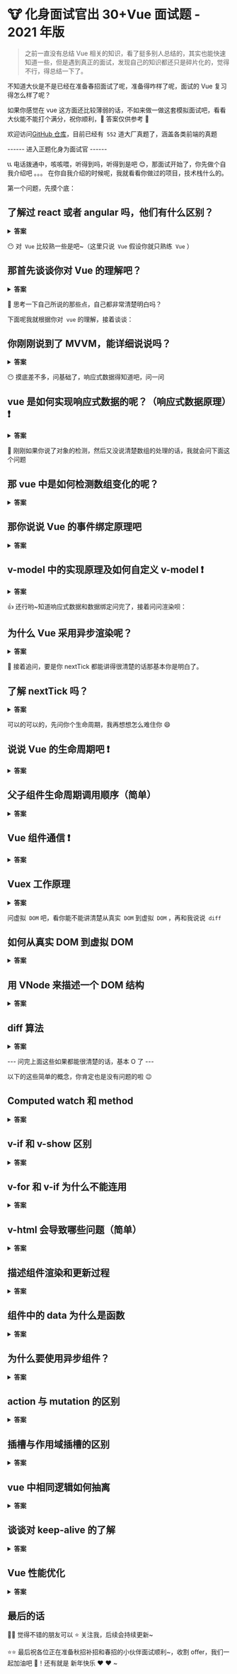 # 🐮 化身面试官出 30+Vue 面试题 - 2021 年版

> 之前一直没有总结 Vue 相关的知识，看了挺多别人总结的，其实也能快速知道一些，但是遇到真正的面试，发现自己的知识都还只是碎片化的，觉得不行，得总结一下了。

不知道大伙是不是已经在准备春招面试了呢，准备得咋样了呢，面试的 Vue 复习得怎么样了呢？

如果你感觉在 vue 这方面还比较薄弱的话，不如来做一做这套模拟面试吧，看看大伙能不能打个满分，祝你顺利，🌸 答案仅供参考 🌸

欢迎访问[GitHub 仓库](https://github.com/Chocolate1999/Front-end-learning-to-organize-notes/issues)，目前已经有` 552` 道大厂真题了，涵盖各类前端的真题

------ 进入正题化身为面试官 ------

📞📞 电话拨通中，咳咳喂，听得到吗，听得到是吧 😊，那面试开始了，你先做个自我介绍吧
。。。
在你自我介绍的时候呢，我就看看你做过的项目，技术栈什么的。

第一个问题，先摸个底：

## 了解过 react 或者 angular 吗，他们有什么区别？

<details><summary><b>答案</b></summary>

` Vue` 借鉴了` angular` 的模板和数据绑定技术，又借鉴了` react` 的组件化和虚拟` DOM` 技术。

</details>

😶 对` Vue` 比较熟一些是吧~（这里只说` Vue` 假设你就只熟练` Vue` ）

## 那首先谈谈你对 Vue 的理解吧？

<details><summary><b>答案</b></summary>
<p>

**官网介绍：** [https://cn.vuejs.org/index.html](https://cn.vuejs.org/index.html)

**关键点：** 渐进式` JavaScript` 框架、核心库加插件、动态创建用户界面（异步获取后台数据，数据展示在界面）

**特点：** ` MVVM` 模式；代码简洁体积小，运行效率高，适合移动 PC 端开发；本身只关注` UI` （和` react` 相似），可以轻松引入 ` Vue` 插件或其他的第三方库进行开发。

</p>
</details>

🌸 思考一下自己所说的那些点，自己都非常清楚明白吗？

下面呢我就根据你对` vue` 的理解，接着谈谈：

## 你刚刚说到了 MVVM，能详细说说吗？

<details><summary><b>答案</b></summary>
<p>

全称：` Model-View-ViewModel` ，` Model` 表示数据模型层。` view` 表示视图层，` ViewModel` 是` View` 和` Model` 层的桥梁，数据绑定到` viewModel` 层并自动渲染到页面中，视图变化通知` viewModel` 层更新数据。

</p>
</details>

😶 摸底差不多，问基础了，响应式数据得知道吧，问一问

## vue 是如何实现响应式数据的呢？（响应式数据原理）❗

<details><summary><b>答案</b></summary>

Vue2：` Object.defineProperty` 重新定义` data` 中所有的属性，` Object.defineProperty` 可以使数据的获取与设置增加一个拦截的功能，拦截属性的获取，进行依赖收集。拦截属性的更新操作，进行通知。

具体的过程：首先 Vue 使用 `initData` 初始化用户传入的参数，然后使用 ` new Observer` 对数据进行观测，如果数据是一个对象类型就会调用` this.walk（value）` 对对象进行处理，内部使用 ` defineeReactive` 循环对象属性定义响应式变化，核心就是使用` Object.defineProperty` 重新定义数据。

![](https://p9-juejin.byteimg.com/tos-cn-i-k3u1fbpfcp/5a5a919f243644a3a0fbeaa884d2f9cd~tplv-k3u1fbpfcp-watermark.image)

</details>

🌸 刚刚如果你说了对象的检测，然后又没说清楚数组的处理的话，我就会问下面这个问题

## 那 vue 中是如何检测数组变化的呢？

<details><summary><b>答案</b></summary>
<p>

数组就是使用` object.defineProperty` 重新定义数组的每一项，那能引起数组变化的方法我们都是知道的，` pop` 、` push` 、` shift` 、` unshift` 、` splice` 、` sort` 、` reverse` 这七种，只要这些方法执行改了数组内容，我就更新内容就好了，是不是很好理解。

1. 是用来函数劫持的方式，重写了数组方法，具体呢就是更改了数组的原型，更改成自己的，用户调数组的一些方法的时候，走的就是自己的方法，然后通知视图去更新。

2. 数组里每一项可能是对象，那么我就是会对数组的每一项进行观测，（且只有数组里的对象才能进行观测，观测过的也不会进行观测）

vue3：改用` proxy` ，可直接监听对象数组的变化。

</p>
</details>

## 那你说说 Vue 的事件绑定原理吧

<details><summary><b>答案</b></summary>
<p>

- 原生` DOM` 的绑定：Vue 在创建真实 DOM 时会调用` createElm` ，默认会调用` invokeCreateHooks` 。会遍历当前平台下相对的属性处理代码，其中就有` updateDOMListeners` 方法，内部会传入` add（）` 方法

- 组件绑定事件，原生事件，自定义事件；组件绑定之间是通过 Vue 中自定义的` $on` 方法实现的。
（可以理解为：组件的` nativeOnOn` 等价于 普通元素 on 组件的 on 会单独处理）
</p>
</details>

## v-model 中的实现原理及如何自定义 v-model ❗

<details><summary><b>答案</b></summary>
<p>

` v-model` 可以看成是` value+input` 方法的语法糖（组件）。原生的` v-model` ，会根据标签的不同生成不同的事件与属性。解析一个指令来。

自定义：自己写` model` 属性，里面放上` prop` 和` event`

</p>
</details>

👍 还行哟~知道响应式数据和数据绑定问完了，接着问问渲染呗：

## 为什么 Vue 采用异步渲染呢？

<details><summary><b>答案</b></summary>
<p>

` Vue` 是组件级更新，如果不采用异步更新，那么每次更新数据都会对当前组件进行重新渲染，所以为了性能，` Vue` 会在本轮数据更新后，在异步更新视图。核心思想` nextTick` 。

` dep.notify（）` 通知 watcher 进行更新，` subs[i].update` 依次调用 watcher 的` update` ，` queueWatcher` 将 watcher 去重放入队列， nextTick（` flushSchedulerQueue` ）在下一 tick 中刷新 watcher 队列（异步）。

</p>
</details>

🌸 接着追问，要是你 nextTick 都能讲得很清楚的话那基本你是明白了。

## 了解 nextTick 吗？

<details><summary><b>答案</b></summary>
<p>

异步方法，异步渲染最后一步，与 JS 事件循环联系紧密。主要使用了宏任务微任务（`setTimeout`、`promise`那些），定义了一个异步方法，多次调用`nextTick`会将方法存入队列，通过异步方法清空当前队列。

</p>
</details>

可以的可以的，先问你个生命周期，我再想想怎么难住你 😄

## 说说 Vue 的生命周期吧 ❗

<details><summary><b>答案</b></summary>
<p>

**什么时候被调用？**

- beforeCreate ：实例初始化之后，数据观测之前调用
- created：实例创建万之后调用。实例完成：数据观测、属性和方法的运算、` watch/event` 事件回调。无` $el` .
- beforeMount：在挂载之前调用，相关` render` 函数首次被调用
- mounted：了被新创建的`vm.$el`替换，并挂载到实例上去之后调用改钩子。
- beforeUpdate：数据更新前调用，发生在虚拟 DOM 重新渲染和打补丁，在这之后会调用改钩子。
- updated：由于数据更改导致的虚拟 DOM 重新渲染和打补丁，在这之后会调用改钩子。
- beforeDestroy：实例销毁前调用，实例仍然可用。
- destroyed：实例销毁之后调用，调用后，Vue 实例指示的所有东西都会解绑，所有事件监听器和所有子实例都会被移除

**每个生命周期内部可以做什么？**

- created：实例已经创建完成，因为他是最早触发的，所以可以进行一些数据、资源的请求。
- mounted：实例已经挂载完成，可以进行一些 DOM 操作。
- beforeUpdate：可以在这个钩子中进一步的更改状态，不会触发重渲染。
- updated：可以执行依赖于 DOM 的操作，但是要避免更改状态，可能会导致更新无线循环。
- destroyed：可以执行一些优化操作，清空计时器，解除绑定事件。

**ajax 放在哪个生命周期？**：一般放在` mounted` 中，保证逻辑统一性，因为生命周期是同步执行的，` ajax` 是异步执行的。单数服务端渲染` ssr` 同一放在` created` 中，因为服务端渲染不支持` mounted` 方法。
**什么时候使用 beforeDestroy？**：当前页面使用` $on` ，需要解绑事件。清楚定时器。解除事件绑定，` scroll mousemove` 。

</p>
</details>

## 父子组件生命周期调用顺序（简单）

<details><summary><b>答案</b></summary>
<p>

渲染顺序：先父后子，完成顺序：先子后父

更新顺序：父更新导致子更新，子更新完成后父

销毁顺序：先父后子，完成顺序：先子后父

</p>
</details>

## Vue 组件通信 ❗

<details><summary><b>答案</b></summary>
<p>

- 父子间通信:父亲提供数据通过属性` props`传给儿子；儿子通过` $on` 绑父亲的事件，再通过` $emit` 触发自己的事件（发布订阅）

- 利用父子关系` $parent` 、` $children` ，
  获取父子组件实例的方法。

- 父组件提供数据，子组件注入。` provide` 、` inject` ，插件用得多。

- ` ref` 获取组件实例，调用组件的属性、方法

- 跨组件通信` Event Bus` （Vue.prototype.$bus = new Vue）其实基于$on 与$emit

- ` vuex` 状态管理实现通信
</p>
</details>

## Vuex 工作原理

<details><summary><b>答案</b></summary>
<p>

官网：[https://vuex.vuejs.org/zh/](https://vuex.vuejs.org/zh/)

- Vuex 是一个专为 Vue.js 应用程序开发的**状态管理模式**。
- 状态自管理应用包含以下几个部分：

  - state，驱动应用的数据源；
  - view，以声明方式将 state 映射到视图；
  - actions，响应在 view 上的用户输入导致的状态变化。下图单向数据流示意图：

    ![](https://p9-juejin.byteimg.com/tos-cn-i-k3u1fbpfcp/aecf55d9a396473c95dff6eca9ecfb7b~tplv-k3u1fbpfcp-watermark.image)

- vuex，多组件共享状态，因-单向数据流简洁性很容易被破坏： - 多个视图依赖于同一状态。 - 来自不同视图的行为需要变更同一状态。
![](https://p1-juejin.byteimg.com/tos-cn-i-k3u1fbpfcp/b17eb2230b3f46729cbfbe7144873065~tplv-k3u1fbpfcp-watermark.image)
</p>
</details>

问虚拟` DOM` 吧，看你能不能讲清楚从真实` DOM` 到虚拟` DOM` ，再和我说说` diff`

## 如何从真实 DOM 到虚拟 DOM

<details><summary><b>答案</b></summary>
<p>

涉及到 Vue 中的模板编译原理，主要过程：

1. 将模板转换成` ast` 树，` ast` 用对象来描述真实的 JS 语法（将真实 DOM 转换成虚拟 DOM）

2. 优化树

3. 将` ast` 树生成代码
</p>
</details>

## 用 VNode 来描述一个 DOM 结构

<details><summary><b>答案</b></summary>
<p>

虚拟节点就是用一个对象来描述一个真实的 DOM 元素。首先将` template` （真实 DOM）先转成` ast` ，` ast` 树通过` codegen` 生成` render` 函数，` render` 函数里的` _c` 方法将它转为虚拟 dom

</p>
</details>

## diff 算法

<details><summary><b>答案</b></summary>
<p>

**时间复杂度：** 个树的完全` diff` 算法是一个时间复杂度为` O(n*3）` ，vue 进行优化转化成` O(n)` 。

**理解：**

- 最小量更新，` key` 很重要。这个可以是这个节点的唯一标识，告诉` diff` 算法，在更改前后它们是同一个 DOM 节点
  - 扩展` v-for` 为什么要有` key` ，没有` key` 会暴力复用，举例子的话随便说一个比如移动节点或者增加节点（修改 DOM），加` key` 只会移动减少操作 DOM。
- 只有是同一个虚拟节点才会进行精细化比较，否则就是暴力删除旧的，插入新的。

- 只进行同层比较，不会进行跨层比较。

**diff 算法的优化策略**：四种命中查找，四个指针

1. 旧前与新前（先比开头，后插入和删除节点的这种情况）

2. 旧后与新后（比结尾，前插入或删除的情况）

3. 旧前与新后（头与尾比，此种发生了，涉及移动节点，那么新前指向的节点，移动到旧后之后）

4. 旧后与新前（尾与头比，此种发生了，涉及移动节点，那么新前指向的节点，移动到旧前之前）
</p>
</details>

--- 问完上面这些如果都能很清楚的话，基本 O 了 ---

以下的这些简单的概念，你肯定也是没有问题的啦 😉

## Computed watch 和 method

<details><summary><b>答案</b></summary>
<p>

**computed**：默认`computed`也是一个`watcher`具备缓存，只有当依赖的数据变化时才会计算, 当数据没有变化时, 它会读取缓存数据。如果一个数据依赖于其他数据，使用` computed`

**watch**：每次都需要执行函数。 ` watch` 更适用于数据变化时的异步操作。如果需要在某个数据变化时做一些事情，使用 watch。

**method**：只要把方法用到模板上了,每次一变化就会重新渲染视图，性能开销大

</p>
</details>

## v-if 和 v-show 区别

<details><summary><b>答案</b></summary>
<p>

- ` v-if` 如果条件不成立不会渲染当前指令所在节点的 DOM 元素

- ` v-show` 只是切换当前 DOM 的显示与隐藏
</p>
</details>

## v-for 和 v-if 为什么不能连用

<details><summary><b>答案</b></summary>
<p>

` v-for` 会比 ` v-if` 的优先级更高，连用的话会把` v-if` 的每个元素都添加一下，造成性能问题。

</p>
</details>

## v-html 会导致哪些问题（简单）

<details><summary><b>答案</b></summary>
<p>

- ` XSS` 攻击

- ` v-html` 会替换标签内部的元素
</p>
</details>

## 描述组件渲染和更新过程

<details><summary><b>答案</b></summary>
<p>

渲染组件时，会通过` vue.extend()` 方法构建子组件的构造函数，并进行实例化。最终手动调用` $mount()` 进行挂载。更新组件时会进行` patchVnode` 流程，核心就是` diff` 算法。

</p>
</details>

## 组件中的 data 为什么是函数

<details><summary><b>答案</b></summary>
<p>

避免组件中的数据互相影响。同一个组件被复用多次会创建多个实例，如果` data` 是一个对象的话，这些实例用的是同一个构造函数。为了保证组件的数据独立，要求每个组件都必须通过` data` 函数返回一个对象作为组件的状态。

</p>
</details>

## 为什么要使用异步组件？

<details><summary><b>答案</b></summary>
<p>

1. 节省打包出的结果，异步组件分开打包，采用 jsonp 的方式进行加载，有效解决文件过大的问题。
2. 核心就是包组件定义变成一个函数，依赖` import（）` 语法，可以实现文件的分割加载。
详细的看官方文档：[https://cn.vuejs.org/v2/guide/components-dynamic-async.html#%E5%BC%82%E6%AD%A5%E7%BB%84%E4%BB%B6](https://cn.vuejs.org/v2/guide/components-dynamic-async.html#%E5%BC%82%E6%AD%A5%E7%BB%84%E4%BB%B6)
</p>
</details>

## action 与 mutation 的区别

<details><summary><b>答案</b></summary>
<p>

- ` mutation` 是同步更新，` $watch` 严格模式下会报错
- ` action` 是异步操作，可以获取数据后调用` mutation` 提交最终数据
</p>
</details>

## 插槽与作用域插槽的区别

<details><summary><b>答案</b></summary>

**插槽**

- 创建组件虚拟节点时，会将组件儿子的虚拟节点保存起来。当初始化组件时，通过插槽属性将儿子进行分类` {a:[vnode],b[vnode]}`

- 渲染组件时会拿对应的` slot` 属性的节点进行替换操作。（插槽的作用域为父组件）

**作用域插槽**

- 作用域插槽在解析的时候不会作为组件的孩子节点。会解析成函数，当子组件渲染时，会调用此函数进行渲染。

- 普通插槽渲染的作用域是父组件，作用域插槽的渲染作用域是当前子组件。

</details>

## vue 中相同逻辑如何抽离

<details><summary><b>答案</b></summary>
<p>

其实就是考察` vue.mixin` 用法，给组件每个生命周期，函数都混入一些公共逻辑。

</p>
</details>

## 谈谈对 keep-alive 的了解

<details><summary><b>答案</b></summary>
<p>

` keep-alive` 可以实现组件的缓存，当组件切换时不会对当前组件进行卸载。常用的 2 个属性` include/exclude` ，2 个生命周期` activated` ，` deactivated`

</p>
</details>

## Vue 性能优化

<details><summary><b>答案</b></summary>
<p>

**编码优化**：

- 事件代理
- ` keep-alive`
- 拆分组件
- ` key` 保证唯一性
- 路由懒加载、异步组件
- 防抖节流

**Vue 加载性能优化**

- 第三方模块按需导入（` babel-plugin-component` ）
- 图片懒加载

**用户体验**

- ` app-skeleton` 骨架屏
- ` shellap` p 壳
- ` pwa`

**SEO 优化**

- 预渲染
</p>
</details>

## 最后的话

🚀🚀 觉得不错的朋友可以 ⭐️ 关注我，后续会持续更新~

⭐️⭐️ 最后祝各位正在准备秋招补招和春招的小伙伴面试顺利~，收割 offer，我们一起加油吧 🤝！还有就是
新年快乐 ❤️ ❤️ ~
